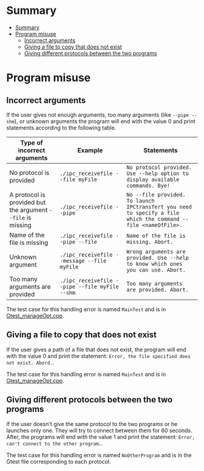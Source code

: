 # Summary
- [Summary](#summary)
- [Program misuse](#program-misuse)
  - [Incorrect arguments](#incorrect-arguments)
  - [Giving a file to copy that does not exist](#giving-a-file-to-copy-that-does-not-exist)
  - [Giving different protocols between the two programs](#giving-different-protocols-between-the-two-programs)

# Program misuse
## Incorrect arguments
If the user gives not enough arguments, too many arguments (like `--pipe --shm`), or unknown arguments the program will end with the value 0 and print statements according to the following table.

|Type of incorrect arguments|Example|Statements|
|---|---|---|
|No protocol is provided| `./ipc_receivefile --file myFile` | `No protocol provided. Use --help option to display available commands. Bye!`
|A protocol is provided but the argument `--file` is missing| `./ipc_receivefile --pipe`| `No --file provided. To launch IPCtransfert you need to specify a file which the command --file <nameOfFile>.`|
|Name of the file is missing|`./ipc_receivefile --pipe --file`|`Name of the file is missing. Abort.`|
|Unknown argument|`./ipc_receivefile --message --file myFile`|`Wrong arguments are provided. Use --help to know which ones you can use. Abort.`|
|Too many arguments are provided|`./ipc_receivefile --pipe --file myFile --shm`|`Too many arguments are provided. Abort.`

The test case for this handling error is named `MainTest` and is in [Gtest_manageOpt.cpp](../gtest/Gtest_manageOpt.cpp).

## Giving a file to copy that does not exist
If the user gives a path of a file that does not exist, the program will end with the value 0 and print the statement: `Error, the file specified does not exist. Abord.`.

The test case for this handling error is named `MainTest` and is in [Gtest_manageOpt.cpp](../gtest/Gtest_manageOpt.cpp).

## Giving different protocols between the two programs
If the user doesn't give the same protocol to the two programs or he launches only one. They will try to connect between them for 60 seconds. After, the programs will end with the value 1 and print the statement: `Error, can't connect to the other program.`.

The test case for this handling error is named `NoOtherProgram` and is in the Gtest file corresponding to each protocol.